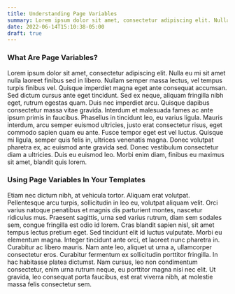 ```yaml
---
title: Understanding Page Variables
summary: Lorem ipsum dolor sit amet, consectetur adipiscing elit. Nulla eu mi sit amet nulla laoreet finibus sed in libero.
date: 2022-06-14T15:10:38-05:00
draft: true
---
```


### What Are Page Variables?

Lorem ipsum dolor sit amet, consectetur adipiscing elit. Nulla eu mi sit amet nulla laoreet finibus sed in libero. Nullam semper massa lectus, vel tempus turpis finibus vel. Quisque imperdiet magna eget ante consequat accumsan. Sed dictum cursus ante eget tincidunt. Sed ex neque, aliquam fringilla nibh eget, rutrum egestas quam. Duis nec imperdiet arcu. Quisque dapibus consectetur massa vitae gravida. Interdum et malesuada fames ac ante ipsum primis in faucibus. Phasellus in tincidunt leo, eu varius ligula. Mauris interdum, arcu semper euismod ultricies, justo erat consectetur risus, eget commodo sapien quam eu ante. Fusce tempor eget est vel luctus. Quisque mi ligula, semper quis felis in, ultrices venenatis magna. Donec volutpat pharetra ex, ac euismod ante gravida sed. Donec vestibulum consectetur diam a ultricies. Duis eu euismod leo. Morbi enim diam, finibus eu maximus sit amet, blandit quis lorem.

### Using Page Variables In Your Templates

Etiam nec dictum nibh, at vehicula tortor. Aliquam erat volutpat. Pellentesque arcu turpis, sollicitudin in leo eu, volutpat aliquam velit. Orci varius natoque penatibus et magnis dis parturient montes, nascetur ridiculus mus. Praesent sagittis, urna sed varius rutrum, diam sem sodales sem, congue fringilla est odio id lorem. Cras blandit sapien nisl, sit amet tempus lectus pretium eget. Sed tincidunt elit id luctus vulputate. Morbi eu elementum magna. Integer tincidunt ante orci, et laoreet nunc pharetra in. Curabitur ac libero mauris. Nam ante leo, aliquet ut urna a, ullamcorper consectetur eros. Curabitur fermentum ex sollicitudin porttitor fringilla. In hac habitasse platea dictumst. Nam cursus, leo non condimentum consectetur, enim urna rutrum neque, eu porttitor magna nisi nec elit. Ut gravida, leo consequat porta faucibus, est erat viverra nibh, at molestie massa felis consectetur sem.
